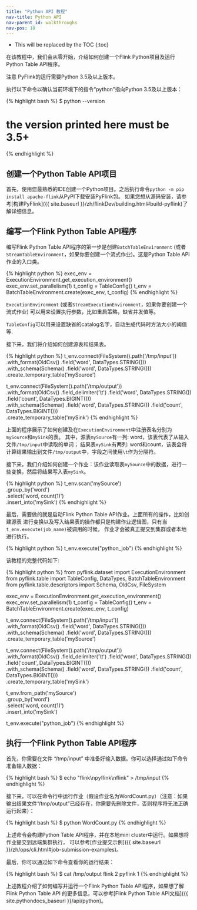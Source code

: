 ```yaml
---
title: "Python API 教程"
nav-title: Python API
nav-parent_id: walkthroughs
nav-pos: 10
---
```

<!--
Licensed to the Apache Software Foundation (ASF) under one
or more contributor license agreements.  See the NOTICE file
distributed with this work for additional information
regarding copyright ownership.  The ASF licenses this file
to you under the Apache License, Version 2.0 (the
"License"); you may not use this file except in compliance
with the License.  You may obtain a copy of the License at

  http://www.apache.org/licenses/LICENSE-2.0

Unless required by applicable law or agreed to in writing,
software distributed under the License is distributed on an
"AS IS" BASIS, WITHOUT WARRANTIES OR CONDITIONS OF ANY
KIND, either express or implied.  See the License for the
specific language governing permissions and limitations
under the License.
-->

* This will be replaced by the TOC
{:toc}

在该教程中，我们会从零开始，介绍如何创建一个Flink Python项目及运行Python Table API程序。

<span class="label label-info">注意</span> PyFlink的运行需要Python 3.5及以上版本。

执行以下命令以确认当前环境下的指令“python”指向Python 3.5及以上版本：

{% highlight bash %}
$ python --version
# the version printed here must be 3.5+
{% endhighlight %}

## 创建一个Python Table API项目

首先，使用您最熟悉的IDE创建一个Python项目。之后执行命令`python -m pip install apache-flink`从PyPI下载安装PyFlink包。
如果您想从源码安装，请参考[构建PyFlink]({{ site.baseurl }}/zh/flinkDev/building.html#build-pyflink)了解详细信息。

## 编写一个Flink Python Table API程序

编写Flink Python Table API程序的第一步是创建`BatchTableEnvironment`
(或者`StreamTableEnvironment`，如果你要创建一个流式作业)。这是Python Table API作业的入口类。

{% highlight python %}
exec_env = ExecutionEnvironment.get_execution_environment()
exec_env.set_parallelism(1)
t_config = TableConfig()
t_env = BatchTableEnvironment.create(exec_env, t_config)
{% endhighlight %}

`ExecutionEnvironment` (或者`StreamExecutionEnvironment`，如果你要创建一个流式作业)
可以用来设置执行参数，比如重启策略，缺省并发值等。

`TableConfig`可以用来设置缺省的catalog名字，自动生成代码时方法大小的阈值等.

接下来，我们将介绍如何创建源表和结果表。

{% highlight python %}
t_env.connect(FileSystem().path('/tmp/input')) \
    .with_format(OldCsv()
                 .field('word', DataTypes.STRING())) \
    .with_schema(Schema()
                 .field('word', DataTypes.STRING())) \
    .create_temporary_table('mySource')

t_env.connect(FileSystem().path('/tmp/output')) \
    .with_format(OldCsv()
                 .field_delimiter('\t')
                 .field('word', DataTypes.STRING())
                 .field('count', DataTypes.BIGINT())) \
    .with_schema(Schema()
                 .field('word', DataTypes.STRING())
                 .field('count', DataTypes.BIGINT())) \
    .create_temporary_table('mySink')
{% endhighlight %}

上面的程序展示了如何创建及在`ExecutionEnvironment`中注册表名分别为`mySource`和`mySink`的表。
其中，源表`mySource`有一列: word，该表代表了从输入文件`/tmp/input`中读取的单词；
结果表`mySink`有两列: word和count，该表会将计算结果输出到文件`/tmp/output`中，字段之间使用`\t`作为分隔符。

接下来，我们介绍如何创建一个作业：该作业读取表`mySource`中的数据，进行一些变换，然后将结果写入表`mySink`。

{% highlight python %}
t_env.scan('mySource') \
    .group_by('word') \
    .select('word, count(1)') \
    .insert_into('mySink')
{% endhighlight %}

最后，需要做的就是启动Flink Python Table API作业。上面所有的操作，比如创建源表
进行变换以及写入结果表的操作都只是构建作业逻辑图，只有当`t_env.execute(job_name)`被调用的时候，
作业才会被真正提交到集群或者本地进行执行。

{% highlight python %}
t_env.execute("python_job")
{% endhighlight %}

该教程的完整代码如下:

{% highlight python %}
from pyflink.dataset import ExecutionEnvironment
from pyflink.table import TableConfig, DataTypes, BatchTableEnvironment
from pyflink.table.descriptors import Schema, OldCsv, FileSystem

exec_env = ExecutionEnvironment.get_execution_environment()
exec_env.set_parallelism(1)
t_config = TableConfig()
t_env = BatchTableEnvironment.create(exec_env, t_config)

t_env.connect(FileSystem().path('/tmp/input')) \
    .with_format(OldCsv()
                 .field('word', DataTypes.STRING())) \
    .with_schema(Schema()
                 .field('word', DataTypes.STRING())) \
    .create_temporary_table('mySource')

t_env.connect(FileSystem().path('/tmp/output')) \
    .with_format(OldCsv()
                 .field_delimiter('\t')
                 .field('word', DataTypes.STRING())
                 .field('count', DataTypes.BIGINT())) \
    .with_schema(Schema()
                 .field('word', DataTypes.STRING())
                 .field('count', DataTypes.BIGINT())) \
    .create_temporary_table('mySink')

t_env.from_path('mySource') \
    .group_by('word') \
    .select('word, count(1)') \
    .insert_into('mySink')

t_env.execute("python_job")
{% endhighlight %}

## 执行一个Flink Python Table API程序

首先，你需要在文件 “/tmp/input” 中准备好输入数据。你可以选择通过如下命令准备输入数据：

{% highlight bash %}
$ echo "flink\npyflink\nflink" > /tmp/input
{% endhighlight %}

接下来，可以在命令行中运行作业（假设作业名为WordCount.py）（注意：如果输出结果文件“/tmp/output”已经存在，你需要先删除文件，否则程序将无法正确运行起来）：

{% highlight bash %}
$ python WordCount.py
{% endhighlight %}

上述命令会构建Python Table API程序，并在本地mini cluster中运行。如果想将作业提交到远端集群执行，
可以参考[作业提交示例]({{ site.baseurl }}/zh/ops/cli.html#job-submission-examples)。

最后，你可以通过如下命令查看你的运行结果：

{% highlight bash %}
$ cat /tmp/output
flink	2
pyflink	1
{% endhighlight %}

上述教程介绍了如何编写并运行一个Flink Python Table API程序，如果想了解Flink Python Table API
的更多信息，可以参考[Flink Python Table API文档]({{ site.pythondocs_baseurl }}/api/python)。
